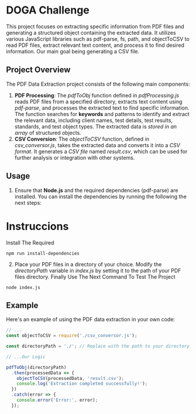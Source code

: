 # **DOGA Challenge**
This project focuses on extracting specific information from PDF files and generating a structured object containing the extracted data. It utilizes various JavaScript libraries such as pdf-parse, fs, path, and objectToCSV to read PDF files, extract relevant text content, and process it to find desired information.
Our main goal being generating a CSV file.
## **Project Overview**
The PDF Data Extraction project consists of the following main components:
1. **PDF Processing**: The *pdfToObj* function defined in *pdfProcessing.js* reads PDF files from a specified directory, extracts text content using *pdf-parse*, and processes the extracted text to find specific information. The function searches for **keywords** and patterns to identify and extract the relevant data, including client names, test details, test results, standards, and test object types. The extracted data is *stored in an array* of structured objects.
2. **CSV Conversion**: The *objectToCSV* function, defined in *csv_conversor.js*, takes the extracted data and converts it into a *CSV format*. It generates a *CSV file* named *result.csv*, which can be used for further analysis or integration with other systems.

## **Usage**
1. Ensure that **Node.js** and the required dependencies (pdf-parse) are installed. You can install the dependencies by running the following the next steps:
 # Instruccions
  Install The Required
  ```shell
  npm run install-dependencies
  ```
2. Place your PDF files in a directory of your choice.
Modify the *directoryPath* variable in *index.js* by setting it to the path of your PDF files directory.
Finally Use The Next Command To Test The Project
```shell
node index.js
```
## **Example**
Here's an example of using the PDF data extraction in your own code:
```javascript
// ...
const objectToCSV = require('./csv_conversor.js');

const directoryPath = './'; // Replace with the path to your directory

// ...Our Logic

pdfToObj(directoryPath)
  .then(processedData => {
    objectToCSV(processedData, 'result.csv');
    console.log('Extraction completed successfully!');
  })
  .catch(error => {
    console.error('Error:', error);
  });
```
